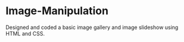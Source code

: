 # Image-Manipulation
Designed and coded a basic image gallery and image slideshow using HTML and CSS.
